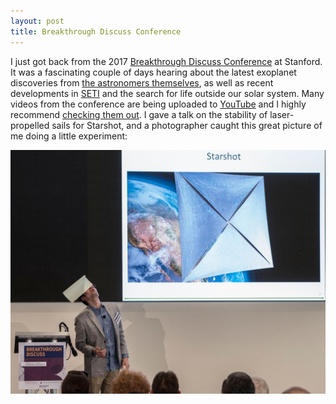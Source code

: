 ```yaml
---
layout: post
title: Breakthrough Discuss Conference
---
```


I just got back from the 2017 [Breakthrough Discuss Conference](https://breakthroughinitiatives.org/Events/DiscussConference) at Stanford. It was a fascinating couple of days hearing about the latest exoplanet discoveries from [the astronomers themselves](https://www.youtube.com/watch?v=Kiry1bYILKs), as well as recent developments in [SETI](http://www.seti.org/) and the search for life outside our solar system. Many videos from the conference are being uploaded to [YouTube](https://www.youtube.com/user/breakthroughprize/videos) and I highly recommend [checking them out](https://www.youtube.com/user/breakthroughprize/videos). I gave a talk on the stability of laser-propelled sails for Starshot, and a photographer caught this great picture of me doing a little experiment:

![Breakthrough Discuss](/img/Zac_Discuss.jpg)
